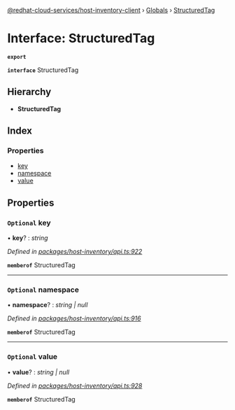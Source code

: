 [@redhat-cloud-services/host-inventory-client](../README.md) › [Globals](../globals.md) › [StructuredTag](structuredtag.md)

# Interface: StructuredTag

**`export`** 

**`interface`** StructuredTag

## Hierarchy

* **StructuredTag**

## Index

### Properties

* [key](structuredtag.md#optional-key)
* [namespace](structuredtag.md#optional-namespace)
* [value](structuredtag.md#optional-value)

## Properties

### `Optional` key

• **key**? : *string*

*Defined in [packages/host-inventory/api.ts:922](https://github.com/RedHatInsights/javascript-clients/blob/master/packages/host-inventory/api.ts#L922)*

**`memberof`** StructuredTag

___

### `Optional` namespace

• **namespace**? : *string | null*

*Defined in [packages/host-inventory/api.ts:916](https://github.com/RedHatInsights/javascript-clients/blob/master/packages/host-inventory/api.ts#L916)*

**`memberof`** StructuredTag

___

### `Optional` value

• **value**? : *string | null*

*Defined in [packages/host-inventory/api.ts:928](https://github.com/RedHatInsights/javascript-clients/blob/master/packages/host-inventory/api.ts#L928)*

**`memberof`** StructuredTag
